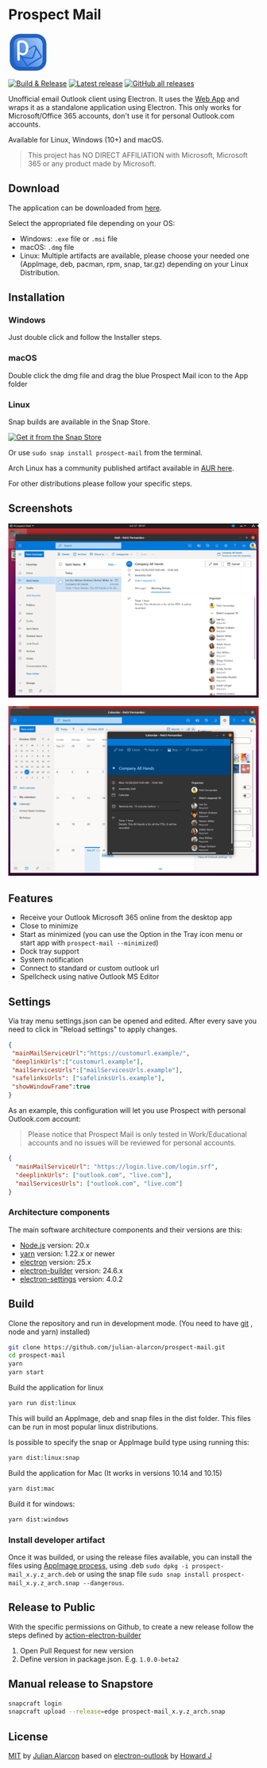 # Prospect Mail

<img src="build/icon.png" alt="logo" height="80" align="center" />

[![Build & Release](https://github.com/julian-alarcon/prospect-mail/actions/workflows/build-release.yml/badge.svg)](https://github.com/julian-alarcon/prospect-mail/actions/workflows/build-release.yml)
[![Latest release](https://img.shields.io/github/v/release/julian-alarcon/prospect-mail)](https://github.com/julian-alarcon/prospect-mail/releases/latest)
[![GitHub all releases](https://img.shields.io/github/downloads/julian-alarcon/prospect-mail/total)](https://github.com/julian-alarcon/prospect-mail/releases)

Unofficial email Outlook client using Electron. It uses the
[Web App](https://www.microsoft.com/en-us/microsoft-365/outlook/web-email-login-for-outlook)
and wraps it as a standalone application using Electron. This only works for
Microsoft/Office 365 accounts, don't use it for personal Outlook.com accounts.

Available for Linux, Windows (10+) and macOS.

> This project has NO DIRECT AFFILIATION with Microsoft, Microsoft 365 or any
> product made by Microsoft.

## Download

The application can be downloaded from [here](https://github.com/julian-alarcon/prospect-mail/releases).

Select the appropriated file depending on your OS:

- Windows: `.exe` file or `.msi` file
- macOS: `.dmg` file
- Linux: Multiple artifacts are available, please choose your needed one
(AppImage, deb, pacman, rpm, snap, tar.gz) depending on your Linux
Distribution.

## Installation

### Windows

Just double click and follow the Installer steps.

### macOS

Double click the dmg file and drag the blue Prospect Mail icon to the App
folder

### Linux

Snap builds are available in the Snap Store.

[![Get it from the Snap Store](https://snapcraft.io/static/images/badges/en/snap-store-black.svg)](https://snapcraft.io/prospect-mail)

Or use `sudo snap install prospect-mail` from the terminal.

Arch Linux has a community published artifact available in
[AUR here](https://aur.archlinux.org/packages/prospect-mail-bin/).

For other distributions please follow your specific steps.

## Screenshots

![screenshot-linux](misc/prospect-mail.png)

![screenshot-calendar-view](misc/calendar-view.png)

## Features

- Receive your Outlook Microsoft 365 online from the desktop app
- Close to minimize
- Start as minimized (you can use the Option in the Tray icon menu or start app
with `prospect-mail --minimized`)
- Dock tray support
- System notification
- Connect to standard or custom outlook url
- Spellcheck using native Outlook MS Editor

## Settings

Via tray menu settings.json can be opened and edited. After every save you
need to click in "Reload settings" to apply changes.

```json
{
 "mainMailServiceUrl":"https://customurl.example/",
 "deeplinkUrls":["customurl.example"],
 "mailServicesUrls":["mailServicesUrls.example"],
 "safelinksUrls": ["safelinksUrls.example"],
 "showWindowFrame":true
}
```

As an example, this configuration will let you use Prospect with personal
Outlook.com account:

> Please notice that Prospect Mail is only tested in Work/Educational accounts
> and no issues will be reviewed for personal accounts.

```json
{
  "mainMailServiceUrl": "https://login.live.com/login.srf",
  "deeplinkUrls": ["outlook.com", "live.com"],
  "mailServicesUrls": ["outlook.com", "live.com"]
}
```

### Architecture components

The main software architecture components and their versions are this:

- [Node.js](https://nodejs.org/en/) version: 20.x
- [yarn](https://yarnpkg.com/) version: 1.22.x or newer
- [electron](http://electronjs.org/) version: 25.x
- [electron-builder](https://www.electron.build/) version: 24.6.x
- [electron-settings](https://github.com/nathanbuchar/electron-settings)
  version: 4.0.2

## Build

Clone the repository and run in development mode. (You need to have
[git](https://git-scm.com/) , node and yarn) installed)

```sh
git clone https://github.com/julian-alarcon/prospect-mail.git
cd prospect-mail
yarn
yarn start
```

Build the application for linux

```sh
yarn run dist:linux
```

This will build an AppImage, deb and snap files in the dist folder. This files
can be run in most popular linux distributions.

Is possible to specify the snap or AppImage build type using running this:

```sh
yarn dist:linux:snap
```

Build the application for Mac (It works in versions 10.14 and 10.15)

```sh
yarn dist:mac
```

Build it for windows:

```sh
yarn dist:windows
```

### Install developer artifact

Once it was builded, or using the release files available, you can install the
files using [AppImage process](https://docs.appimage.org/user-guide/faq.html#question-how-do-i-run-an-appimage),
using .deb `sudo dpkg -i prospect-mail_x.y.z_arch.deb` or using the snap
file `sudo snap install prospect-mail_x.y.z_arch.snap --dangerous`.

## Release to Public

With the specific permissions on Github, to create a new release follow the
steps defined by [action-electron-builder](https://github.com/samuelmeuli/action-electron-builder)

1. Open Pull Request for new version
1. Define version in package.json. E.g. `1.0.0-beta2`

## Manual release to Snapstore

```sh
snapcraft login
snapcraft upload --release=edge prospect-mail_x.y.z_arch.snap
```

## License

[MIT](https://github.com/julian-alarcon/prospect-mail/blob/master/LICENSE) by
[Julian Alarcon](https://desentropia.com) based on
[electron-outlook](https://github.com/eNkru/electron-outlook) by
[Howard J](https://enkru.github.io/)
